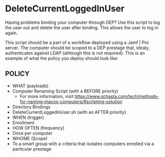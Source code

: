 # DeleteCurrentLoggedInUser
Having problems binding your computer through DEP? Use this script to log the user out and delete the user after binding. This allows the user to log in again. 

This script should be a part of a workflow deployed using a Jamf | Pro server. The computer should be scoped to a DEP prestage that, idealy, authenticates against LDAP (alhtough this is not required). This is an example of what the policy you deploy should look like:

## POLICY
 * WHAT (payloads)
  * Computer Renaming Script (with a BEFORE priority)
    * For more information, visit https://www.schasta.com/tech/methods-for-naming-macos-computers/#scripting-solution
  * Directory Bindings
  * DeleteCurrentLoggedInUser.sh (with an AFTER priority)
 * WHEN (trigger)
  * Enrollment
 * HOW OFTEN (frequency)
  * Once per computer
 * WHOME (Scope)
  * To a smart group with a criteria that isolates computers enrolled via a particular prestage
